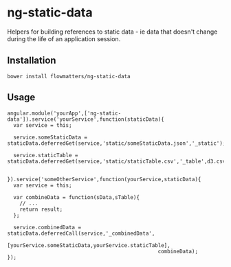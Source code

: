 # ng-static-data

Helpers for building references to static data - ie data that doesn't change during the life of an application session.

## Installation

```
bower install flowmatters/ng-static-data
```

## Usage

```
angular.module('yourApp',['ng-static-data']).service('yourService',function(staticData){
  var service = this;

  service.someStaticData = staticData.deferredGet(service,'static/someStaticData.json','_static');

  service.staticTable = staticData.deferredGet(service,'static/staticTable.csv','_table',d3.csv.parse);


}).service('someOtherService',function(yourService,staticData){
  var service = this;

  var combineData = function(sData,sTable){
    // ...
    return result;
  };

  service.combinedData = staticData.deferredCall(service,'_combinedData',
                                                 [yourService.someStaticData,yourService.staticTable],
                                                 combineData);
});
```
